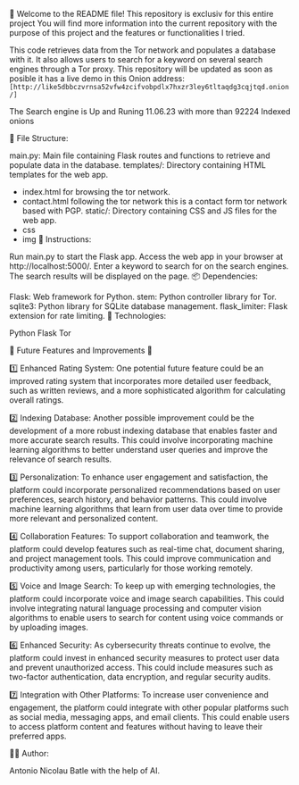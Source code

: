 👋 Welcome to the README file! This repository is exclusiv for this entire project You will find more information into the current repository with the purpose of this project and the features or functionalities I tried.

This code retrieves data from the Tor network and populates a database with it. It also allows users to search for a keyword on several search engines through a Tor proxy. This repository will be updated as soon as posible it has a live demo in this Onion address: `[http://like5dbbczvrnsa52vfw4zcifvobpdlx7hxzr3ley6tltaqdg3cqjtqd.onion/]`

The Search engine is Up and Runing 11.06.23 with more than 92224 Indexed onions

📂 File Structure:

main.py: Main file containing Flask routes and functions to retrieve and populate data in the database.
templates/: Directory containing HTML templates for the web app.
  - index.html for browsing the tor network.
  - contact.html following the tor network this is a contact form tor network based with PGP.
static/: Directory containing CSS and JS files for the web app.
  - css 
  - img 
📝 Instructions:

Run main.py to start the Flask app.
Access the web app in your browser at http://localhost:5000/.
Enter a keyword to search for on the search engines.
The search results will be displayed on the page.
📦 Dependencies:

Flask: Web framework for Python.
stem: Python controller library for Tor.
sqlite3: Python library for SQLite database management.
flask_limiter: Flask extension for rate limiting.
🤖 Technologies:

Python
Flask
Tor

🚀 Future Features and Improvements 🌟

1️⃣ Enhanced Rating System: One potential future feature could be an improved rating system that incorporates more detailed user feedback, such as written reviews, and a more sophisticated algorithm for calculating overall ratings.

2️⃣ Indexing Database: Another possible improvement could be the development of a more robust indexing database that enables faster and more accurate search results. This could involve incorporating machine learning algorithms to better understand user queries and improve the relevance of search results.

3️⃣ Personalization: To enhance user engagement and satisfaction, the platform could incorporate personalized recommendations based on user preferences, search history, and behavior patterns. This could involve machine learning algorithms that learn from user data over time to provide more relevant and personalized content.

4️⃣ Collaboration Features: To support collaboration and teamwork, the platform could develop features such as real-time chat, document sharing, and project management tools. This could improve communication and productivity among users, particularly for those working remotely.

5️⃣ Voice and Image Search: To keep up with emerging technologies, the platform could incorporate voice and image search capabilities. This could involve integrating natural language processing and computer vision algorithms to enable users to search for content using voice commands or by uploading images.

6️⃣ Enhanced Security: As cybersecurity threats continue to evolve, the platform could invest in enhanced security measures to protect user data and prevent unauthorized access. This could include measures such as two-factor authentication, data encryption, and regular security audits.

7️⃣ Integration with Other Platforms: To increase user convenience and engagement, the platform could integrate with other popular platforms such as social media, messaging apps, and email clients. This could enable users to access platform content and features without having to leave their preferred apps.


👩‍💻 Author:

Antonio Nicolau Batle with the help of AI.
